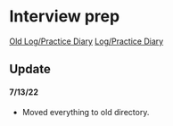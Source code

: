 # Interview prep

[Old Log/Practice Diary](https://docs.google.com/spreadsheets/d/1Jy4TRW5geWFlUVqOwCHh32BZSAPPkbB3LgF2NXbsoaQ/edit?usp=sharing)
[Log/Practice Diary](https://docs.google.com/spreadsheets/d/1eaNPYG3jFOUzxOma91Y6njQGsPsHBSeJnu5Kj8ky-ls/edit?usp=sharing)


## Update

#### 7/13/22

- Moved everything to old directory.
